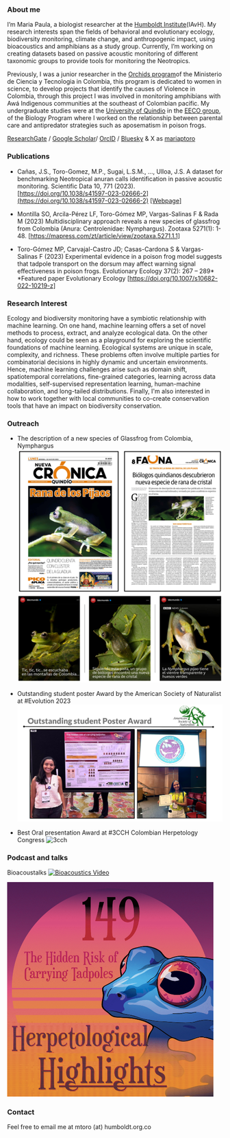 

### About me

I’m Maria Paula, a biologist researcher at the [Humboldt Institute](http://www.humboldt.org.co/es)(IAvH). My research interests span the fields of behavioral and evolutionary ecology, biodiversity monitoring, climate change, and anthropogenic impact, using bioacoustics and amphibians as a study group. Currently, I’m working on creating datasets based on passive acoustic monitoring  of different taxonomic groups to provide tools for monitoring the Neotropics.

Previously, I was a junior researcher in the [Orchids program](https://programaorquideas.minciencias.gov.co/)of the Ministerio de Ciencia y Tecnologia in Colombia, this program is dedicated to women in science, to develop projects that identify the causes of Violence in Colombia, through this project I was involved in monitoring amphibians with Awá Indigenous communities at the southeast of Colombian pacific. My undergraduate studies were at the [University of Quindio](https://www.uniquindio.edu.co/) in the [EECO group](https://www.fvargas-eeco.org/), of the Biology Program where I worked on the relationship between parental care and antipredator strategies such as aposematism in poison frogs.

[ResearchGate](https://www.researchgate.net/profile/Maria-Toro-Gomez) / [Google Scholar](https://scholar.google.es/citations?user=EAzZLkUAAAAJ&hl=es&authuser=2)/ [OrcID](https://orcid.org/0000-0001-8875-6619) / [Bluesky](https://bsky.app/profile/mariaptoro.bsky.social) & X as [mariaptoro](https://x.com/mariaptoro)


### Publications

*   Cañas, J.S., Toro-Gomez, M.P., Sugai, L.S.M., ..., Ulloa, J.S. A dataset for benchmarking Neotropical anuran calls identification in passive acoustic monitoring. Scientific Data 10, 771 (2023).  [https://doi.org/10.1038/s41597-023-02666-2](https://doi.org/10.1038/s41597-023-02666-2) [[Webpage]](https://soundclim.github.io/anuraweb/)

*   Montilla SO, Arcila-Pérez LF, Toro-Gómez MP, Vargas-Salinas F & Rada M (2023) Multidisciplinary approach reveals a new species of glassfrog from Colombia (Anura: Centrolenidae: Nymphargus). Zootaxa 5271(1): 1-48. [https://mapress.com/zt/article/view/zootaxa.5271.1.1]

*   Toro-Gómez MP, Carvajal-Castro JD; Casas-Cardona S & Vargas-Salinas F (2023) Experimental evidence in a poison frog model suggests that tadpole transport on the dorsum may affect warning signal effectiveness in poison frogs. Evolutionary Ecology 37(2): 267 – 289* *Featured paper Evolutionary Ecology [https://doi.org/10.1007/s10682-022-10219-z]


### Research Interest

Ecology and biodiversity monitoring have a symbiotic relationship with machine learning. On one hand, machine learning offers a set of novel methods to process, extract, and analyze ecological data. On the other hand, ecology could be seen as a playground for exploring the scientific foundations of machine learning. Ecological systems are unique in scale, complexity, and richness. These problems often involve multiple parties for combinatorial decisions in highly dynamic and uncertain environments. Hence, machine learning challenges arise such as domain shift, spatiotemporal correlations, fine-grained categories, learning across data modalities, self-supervised representation learning, human-machine collaboration, and long-tailed distributions. Finally, I'm also interested in how to work together with local communities to co-create conservation tools that have an impact on biodiversity conservation.


### Outreach 

* The description of a new species of Glassfrog from Colombia, Nymphargus
![Pijao](/assets/img/pijao1.png)
![Pijao](/assets/img/pijao2.png)

*   Outstanding student poster Award by the American Society of Naturalist at #Evolution 2023
![American Society of Naturalist](/assets/img/AWARD.png)

*   Best Oral presentation Award at #3CCH Colombian Herpetology Congress
![3cch](/assets/img/3cch.png)

### Podcast and talks

Bioacoustalks
[![Bioacoustics Video](https://img.youtube.com/vi/nP31AXiEl1Q/0.jpg)](https://www.youtube.com/watch?v=nP31AXiEl1Q)

![3cch](/assets/img/herphig.png)

### Contact

Feel free to email me at mtoro (at) humboldt.org.co


